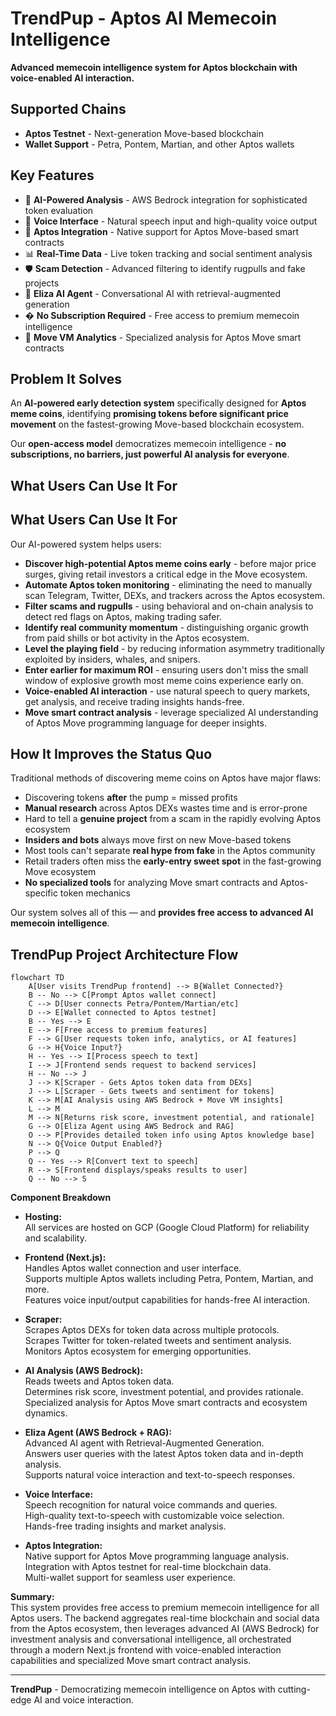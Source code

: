 # TrendPup - Aptos AI Memecoin Intelligence

**Advanced memecoin intelligence system for Aptos blockchain with voice-enabled AI interaction.**

## Supported Chains

- **Aptos Testnet** - Next-generation Move-based blockchain
- **Wallet Support** - Petra, Pontem, Martian, and other Aptos wallets

## Key Features

- 🤖 **AI-Powered Analysis** - AWS Bedrock integration for sophisticated token evaluation
- 🎤 **Voice Interface** - Natural speech input and high-quality voice output
- 🔗 **Aptos Integration** - Native support for Aptos Move-based smart contracts
- 📊 **Real-Time Data** - Live token tracking and social sentiment analysis
- 🛡️ **Scam Detection** - Advanced filtering to identify rugpulls and fake projects
- 💬 **Eliza AI Agent** - Conversational AI with retrieval-augmented generation
- � **No Subscription Required** - Free access to premium memecoin intelligence
- 🔮 **Move VM Analytics** - Specialized analysis for Aptos Move smart contracts

## Problem It Solves

An **AI-powered early detection system** specifically designed for **Aptos meme coins**, identifying **promising tokens before significant price movement** on the fastest-growing Move-based blockchain ecosystem.

Our **open-access model** democratizes memecoin intelligence - **no subscriptions, no barriers, just powerful AI analysis for everyone**.


## What Users Can Use It For

## What Users Can Use It For

Our AI-powered system helps users:

- **Discover high-potential Aptos meme coins early** - before major price surges, giving retail investors a critical edge in the Move ecosystem.
- **Automate Aptos token monitoring** - eliminating the need to manually scan Telegram, Twitter, DEXs, and trackers across the Aptos ecosystem.
- **Filter scams and rugpulls** - using behavioral and on-chain analysis to detect red flags on Aptos, making trading safer.
- **Identify real community momentum** - distinguishing organic growth from paid shills or bot activity in the Aptos ecosystem.
- **Level the playing field** - by reducing information asymmetry traditionally exploited by insiders, whales, and snipers.
- **Enter earlier for maximum ROI** - ensuring users don't miss the small window of explosive growth most meme coins experience early on.
- **Voice-enabled AI interaction** - use natural speech to query markets, get analysis, and receive trading insights hands-free.
- **Move smart contract analysis** - leverage specialized AI understanding of Aptos Move programming language for deeper insights.


## How It Improves the Status Quo

Traditional methods of discovering meme coins on Aptos have major flaws:

- Discovering tokens **after** the pump = missed profits  
- **Manual research** across Aptos DEXs wastes time and is error-prone  
- Hard to tell a **genuine project** from a scam in the rapidly evolving Aptos ecosystem  
- **Insiders and bots** always move first on new Move-based tokens  
- Most tools can't separate **real hype from fake** in the Aptos community  
- Retail traders often miss the **early-entry sweet spot** in the fast-growing Move ecosystem  
- **No specialized tools** for analyzing Move smart contracts and Aptos-specific token mechanics

Our system solves all of this — and **provides free access to advanced AI memecoin intelligence**.


## TrendPup Project Architecture Flow

```mermaid
flowchart TD
    A[User visits TrendPup frontend] --> B{Wallet Connected?}
    B -- No --> C[Prompt Aptos wallet connect]
    C --> D[User connects Petra/Pontem/Martian/etc]
    D --> E[Wallet connected to Aptos testnet]
    B -- Yes --> E
    E --> F[Free access to premium features]
    F --> G[User requests token info, analytics, or AI features]
    G --> H{Voice Input?}
    H -- Yes --> I[Process speech to text]
    I --> J[Frontend sends request to backend services]
    H -- No --> J
    J --> K[Scraper - Gets Aptos token data from DEXs]
    J --> L[Scraper - Gets tweets and sentiment for tokens]
    K --> M[AI Analysis using AWS Bedrock + Move VM insights]
    L --> M
    M --> N[Returns risk score, investment potential, and rationale]
    G --> O[Eliza Agent using AWS Bedrock and RAG]
    O --> P[Provides detailed token info using Aptos knowledge base]
    N --> Q{Voice Output Enabled?}
    P --> Q
    Q -- Yes --> R[Convert text to speech]
    R --> S[Frontend displays/speaks results to user]
    Q -- No --> S
```

**Component Breakdown**

- **Hosting:**  
  All services are hosted on GCP (Google Cloud Platform) for reliability and scalability.

- **Frontend (Next.js):**  
  Handles Aptos wallet connection and user interface.  
  Supports multiple Aptos wallets including Petra, Pontem, Martian, and more.  
  Features voice input/output capabilities for hands-free AI interaction.

- **Scraper:**  
  Scrapes Aptos DEXs for token data across multiple protocols.  
  Scrapes Twitter for token-related tweets and sentiment analysis.  
  Monitors Aptos ecosystem for emerging opportunities.

- **AI Analysis (AWS Bedrock):**  
  Reads tweets and Aptos token data.  
  Determines risk score, investment potential, and provides rationale.  
  Specialized analysis for Aptos Move smart contracts and ecosystem dynamics.

- **Eliza Agent (AWS Bedrock + RAG):**  
  Advanced AI agent with Retrieval-Augmented Generation.  
  Answers user queries with the latest Aptos token data and in-depth analysis.  
  Supports natural voice interaction and text-to-speech responses.

- **Voice Interface:**  
  Speech recognition for natural voice commands and queries.  
  High-quality text-to-speech with customizable voice selection.  
  Hands-free trading insights and market analysis.

- **Aptos Integration:**  
  Native support for Aptos Move programming language analysis.  
  Integration with Aptos testnet for real-time blockchain data.  
  Multi-wallet support for seamless user experience.

**Summary:**  
This system provides free access to premium memecoin intelligence for all Aptos users. The backend aggregates real-time blockchain and social data from the Aptos ecosystem, then leverages advanced AI (AWS Bedrock) for investment analysis and conversational intelligence, all orchestrated through a modern Next.js frontend with voice-enabled interaction capabilities and specialized Move smart contract analysis.

---

**TrendPup** - Democratizing memecoin intelligence on Aptos with cutting-edge AI and voice interaction.
